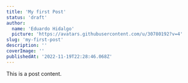 ```yaml
---
title: 'My first Post'
status: 'draft'
author:
  name: 'Eduardo Hidalgo'
  picture: 'https://avatars.githubusercontent.com/u/30780192?v=4'
slug: 'my-first-post'
description: ''
coverImage: ''
publishedAt: '2022-11-19T22:28:46.068Z'
---
```


This is a post content.<br>

<br>

